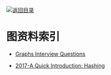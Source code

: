 [![返回目录](https://parg.co/UGo)](https://parg.co/b4z) 





# 图资料索引



- [Graphs Interview Questions](http://www.techiedelight.com/graphs-interview-questions/)


- [2017-A Quick Introduction: Hashing](https://hackernoon.com/a-quick-introduction-hashing-c32d1dc91871)